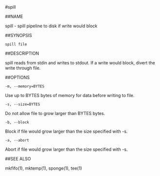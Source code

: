 #spill

##NAME

spill - spill pipeline to disk if write would block

##SYNOPSIS

	spill file

##DESCRIPTION

spill reads from stdin and writes to stdout. If a write would block, divert the
write through file.

##OPTIONS

	-m, --memory=BYTES

Use up to BYTES bytes of memory for data before writing to file.

	-s, --size=BYTES

Do not allow file to grow larger than BYTES bytes.

	-b, --block

Block if file would grow larger than the size specified with -s.

	-a, --abort

Abort if file would grow larger than the size specified with -s.

##SEE ALSO

mkfifo(1), mktemp(1), sponge(1), tee(1)
